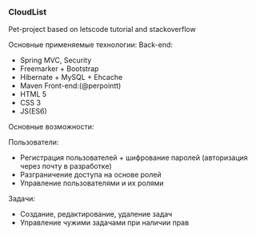 ### CloudList
Pet-project based on letscode tutorial and stackoverflow

Основные применяемые технологии:
  Back-end:
  - Spring MVC, Security
  - Freemarker + Bootstrap
  - Hibernate + MySQL + Ehcache
  - Maven
  Front-end:(@perpointt)
   - HTML 5
   - CSS 3
   - JS(ES6)

Основные возможности:

Пользователи:
- Регистрация пользователей + шифрование паролей (авторизация через почту в разработке)
- Разграничение доступа на основе ролей
- Управление пользователями и их ролями

Задачи:
- Создание, редактирование, удаление задач
- Управление чужими задачами при наличии прав



